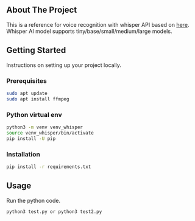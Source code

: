 <!-- ABOUT THE PROJECT -->
## About The Project

This is a reference for voice recognition with whisper API based on [here](https://pypi.org/project/openai-whisper/).
Whisper AI model supports tiny/base/small/medium/large models.


<!-- GETTING STARTED -->
## Getting Started

Instructions on setting up your project locally.

### Prerequisites

  ```sh
  sudo apt update
  sudo apt install ffmpeg
  ```

### Python virtual env

  ```sh
  python3 -m venv venv_whisper
  source venv_whisper/bin/activate
  pip install -U pip
  ```

### Installation

  ```sh
  pip install -r requirements.txt
  ```

<!-- USAGE EXAMPLES -->
## Usage

Run the python code.
  ```sh
  python3 test.py or python3 test2.py
  ```

